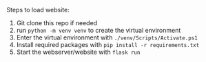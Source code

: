 Steps to load website:

1. Git clone this repo if needed
2. run ```python -m venv venv``` to create the virtual environment
3. Enter the virtual environment with ```./venv/Scripts/Activate.ps1```
4. Install required packages with ```pip install -r requirements.txt```
5. Start the webserver/website with ```flask run```